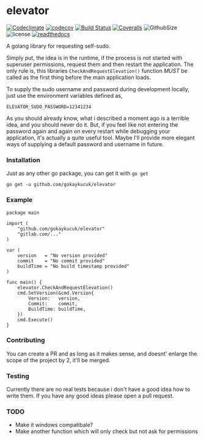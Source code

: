 # elevator
[![Codeclimate](https://codeclimate.com/github/gokaykucuk/elevator/maintainability)](https://api.codeclimate.com/v1/badges/083de9bce09a2a67c06d/maintainability)
[![codecov](https://codecov.io/gh/gokaykucuk/elevator/branch/master/graph/badge.svg)](https://codecov.io/gh/gokaykucuk/elevator)
[![Build Status](https://travis-ci.org/gokaykucuk/elevator.svg?branch=master)](https://travis-ci.org/gokaykucuk/elevator)
[![Coveralls](https://img.shields.io/coveralls/gokaykucuk/elevator/master.svg)](https://coveralls.io/github/gokaykucuk/elevator)
![GithubSize](https://img.shields.io/github/size/webcaetano/craft/build/phaser-craft.min.js.svg)
![license](https://img.shields.io/github/license/mashape/apistatus.svg)
[![readthedocs](https://gokaykucukelevator.readthedocs.io/en/latest/?badge=latest)](https://readthedocs.org/projects/gokaykucukelevator/)

A golang library for requesting self-sudo.

Simply put, the idea is in the runtime, if the process is not started with superuser permissions, request them
and then restart the application. The only rule is, this libraries `CheckAndRequestElevation()` function *MUST* be
called as the first thing before the main application loads.

To supply the sudo username and password during development locally, just use the environment variables defined as,

    ELEVATOR_SUDO_PASSWORD=12341234

As you should already know, what i described a moment ago is a terrible idea, and you should never do it. But, if
you feel like not entering the password again and again on every restart while debugging your application, it's
actually a quite useful tool. Maybe I'll provide more elegant ways of supplying a default password and username in
future.


### Installation

Just as any other go package, you can get it with `go get`

    go get -u github.com/gokaykucuk/elevator


### Example

    package main
    
    import (
    	"github.com/gokaykucuk/elevator"
    	"gitlab.com/..."
    )
    
    var (
    	version   = "No version provided"
    	commit    = "No commit provided"
    	buildTime = "No build timestamp provided"
    )
    
    func main() {
    	elevator.CheckAndRequestElevation()
    	cmd.SetVersion(&cmd.Version{
    		Version:   version,
    		Commit:    commit,  
    		BuildTime: buildTime,
    	})
    	cmd.Execute()
    }


### Contributing
You can create a PR and as long as it makes sense, and doesnt' enlarge the scope of the project by 2, it'll be merged.

### Testing
Currently there are no real tests because i don't have a good idea how to write them. If you have any good ideas please
open a pull request.

### TODO
- Make it windows compatibale?
- Make another function which will only check but not ask for permissions